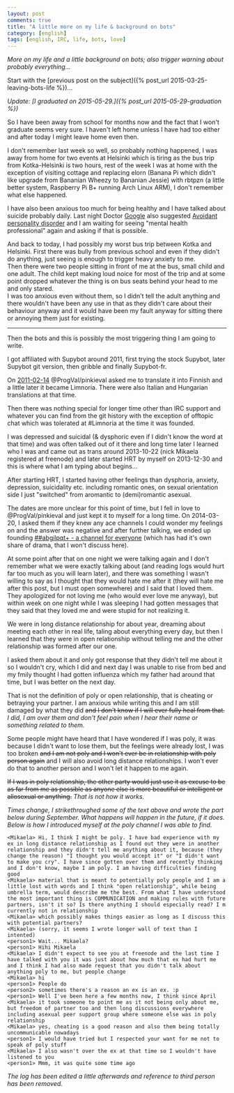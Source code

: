 ```yaml
---
layout: post
comments: true
title: "A little more on my life & background on bots"
category: [english]
tags: [english, IRC, life, bots, love]
---
```


*More on my life and a little background on bots; also trigger warning
about probably everything...*

Start with the [previous post on the subject]({% post_url 2015-03-25-leaving-bots-life %})...

*Update:
[I graduated on 2015-05-29.]({% post_url 2015-05-29-graduation %})*

So I have been away from school for months now and the fact that I won't
graduate seems very sure. I haven't left home unless I have had too either
and after today I might leave home even then.

I don't remember last week so well, so probably nothing happened, I was
away from home for two events at Helsinki which is tiring as the bus
trip from Kotka-Helsinki is two hours, rest of the week I was at home
with the exception of visiting cottage and replacing elorn (Banana Pi which
didn't like upgrade from Bananian Wheezy to Bananian Jessie) with rbtpzn
(a little better system, Raspberry Pi B+ running Arch Linux ARM), I don't
remember what else happened.

I have also been anxious too much for being healthy and I have talked about
suicide probably daily. Last night Doctor [Google] also suggested
[Avoidant personality disorder] and I am waiting for seeing "mental
health professional" again and asking if that is possible.

[Google]:https://encrypted.google.com/
[Avoidant personality disorder]:https://en.wikipedia.org/wiki/Avoidant_personality_disorder

And back to today, I had possibly my worst bus trip between Kotka and
Helsinki. First there was bully from previous school and even if they
didn't do anything, just seeing is enough to trigger heavy anxiety to me.
<br/>Then there were two people sitting in front of me at the bus, small
child and one adult. The child kept making loud noice for most of the trip
and at some point dropped whatever the thing is on bus seats behind your
head to me and only stared.<br/>
I was too anxious even without them, so I didn't tell the adult anything
and there wouldn't have been any use in that as they didn't care about
their behaviour anyway and it would have been my fault anyway for sitting
there or annoying them just for existing.

* * * * *

Then the bots and this is possibly the most triggering thing I am going to
write.

I got affiliated with Supybot around 2011, first trying the stock Supybot,
later Supybot git version, then gribble and finally Supybot-fr.

On [2011-02-14](http://echelog.com/logs/browse/supybot/1297638000)
@ProgVal/pinkieval asked me to translate it into Finnish and a little
later it became Limnoria. There were also Italian and Hungarian
translations at that time.

Then there was nothing special for longer time other than IRC support
and whatever you can find from the git history with the exception of
offtopic chat which was tolerated at \#Limnoria at the time it was founded.

I was depressed and suicidal (& dysphoric even if I didn't know the word at
that time) and was often talked out of it there and long
time later I learned who I was and came out as trans around 2013-10-22
(nick Mikaela registered at freenode) and later started HRT by myself
on 2013-12-30 and this is where what I am typing about begins...

After starting HRT, I started having other feelings than dysphoria,
anxiety, depression, suicidality etc. including romantic ones, on sexual
orientation side I just "switched" from aromantic to (demi)romantic
asexual.

The dates are more unclear for this point of time, but I fell in love to
@ProgVal/pinkieval and just kept it to myself for a long time. On 2014-03-20, I asked
them if they knew any ace channels I could wonder my feelings on and the
answer was negative and after further talking, we ended up founding
[##abgilpqt+ - a channel for everyone](https://abgilpqt.github.io/about/)
(which has had it's own share of drama, that I won't discuss here).

At some point after that on one night we were talking again and I don't
remember what we were exactly talking about (and reading logs would hurt
far too much as you will learn later), and there was something I wasn't
willing to say as I thought that they would hate me after it (they will
hate me after this post, but I must open somewhere) and I said that I loved
them. They apologized for not loving me (who would ever love me anyway),
but within week on one night while I was sleeping I had gotten messages
that they said that they loved me and were stupid for not realizing it.

We were in long distance relationship for about year, dreaming about
meeting each other in real life, taling about everything every day,
but then I learned that they were in open relationship without telling me
and the other relationship was formed after our one.

I asked them about it and only got response that they didn't tell me about
it so I wouldn't cry, which I did and next day I was unable to rise from
bed and my fmily thought I had gotten influenza which my father had around
that time, but I was better on the next day.

That is not the definition of poly or open relationship, that is cheating
or betraying your partner. I am anxious while writing this and I am
still damaged by what they did <s>and I don't know if I will ever fully
heal from that.</s> *I did, I am over them and don't feel pain when I
hear their name or something related to them.*

Some people might have heard that I have wondered if I was poly, it was
because I didn't want to lose them, but the feelings were already lost,
I was too broken <s>and I am not poly and I won't ever be in relationship
with poly person again</s> and I will also avoid long distance
relationships. I won't ever do that to another person and I won't let it
happen to me again.

<s>If I was in poly relationship, the other party would just use it as
excuse to be as far from me as possible as anyone else is more beautiful or
intelligent or allosexual or anything.</s> *That is not how it works.*

*Times change, I strikethroughed some of the text above and wrote the part
below during September. What happens will happen in the future, if it
does. Below is how I introduced myself at the poly channel I was able
to find.*

```
<Mikaela> Hi, I think I might be poly. I have bad experience with my ex in long distance relationship as I found out they were in another relationship and they didn't tell me anything about it, because (they change the reason) "I thought you would accept it" or "I didn't want to make you cry". I have since gotten over them and recently thinking and I don't know, maybe I am poly. I am having difficulties finding good
<Mikaela> material that is meant to potentially poly people and I am a little lost with words and I think "open relationship", while being umbrella term, would describe me the best. From what I have understood the most important thing is COMMUNICATION and making rules with future partners, isn't it so? Is there anything I should especially read? I m currently not in relationship
<Mikaela> which possibly makes things easier as long as I discuss this with potential partners?
<Mikaela> (sorry, it seems I wrote longer wall of text than I intented)
<person1> Wait... Mikaela?
<person1> Hihi Mikaela
<Mikaela> I didn't expect to see you at freenode and the last time I have talked with you it was just about how much that ex had hurt me and I think I had also made request that you didn't talk about anything poly to me, but people change
<Mikaela> hi
<person1> People do
<person2> sometimes there's a reason an ex is an ex. :p
<person1> Well I've been here a few months now, I think since April
<Mikaela> it took someone to point me as it not being only about me, but freedom of partner too and then long discussions everywhere including asexual peer support group where someone else was in poly relationship
<Mikaela> yes, cheating is a good reason and also them being totally uncommunicable nowadays
<person1> I would have tried but I respected your want for me not to speak of poly stuff
<Mikaela> I also wasn't over the ex at that time so I wouldn't have listened to you
<person1> Mmm, it was quite some time ago
```

*The log has been edited a little afterwards and reference to third person
 has been removed.*
